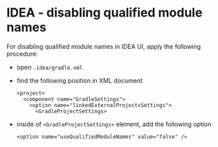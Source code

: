 # IDEA - disabling qualified module names
For disabling qualified module names in IDEA UI, apply the following procedure:

- open `.idea/gradle.xml`
- find the following position in XML document

      <project>
        <component name="GradleSettings">
          <option name="linkedExternalProjectsSettings">
            <GradleProjectSettings>

- inside of `<GradleProjectSettings>` element, add the following option

      <option name="useQualifiedModuleNames" value="false" />
